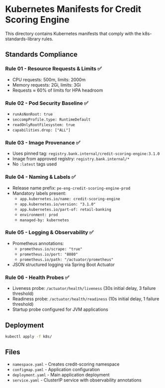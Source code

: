 # Kubernetes Manifests for Credit Scoring Engine

This directory contains Kubernetes manifests that comply with the k8s-standards-library rules.

## Standards Compliance

### Rule 01 - Resource Requests & Limits ✅
- CPU requests: 500m, limits: 2000m
- Memory requests: 2Gi, limits: 3Gi
- Requests ≈ 60% of limits for HPA headroom

### Rule 02 - Pod Security Baseline ✅
- `runAsNonRoot: true`
- `seccompProfile.type: RuntimeDefault`
- `readOnlyRootFilesystem: true`
- `capabilities.drop: ["ALL"]`

### Rule 03 - Image Provenance ✅
- Uses pinned tag: `registry.bank.internal/credit-scoring-engine:3.1.0`
- Image from approved registry: `registry.bank.internal/*`
- No `:latest` tags used

### Rule 04 - Naming & Labels ✅
- Release name prefix: `pe-eng-credit-scoring-engine-prod`
- Mandatory labels present:
  - `app.kubernetes.io/name: credit-scoring-engine`
  - `app.kubernetes.io/version: "3.1.0"`
  - `app.kubernetes.io/part-of: retail-banking`
  - `environment: prod`
  - `managed-by: kubernetes`

### Rule 05 - Logging & Observability ✅
- Prometheus annotations:
  - `prometheus.io/scrape: "true"`
  - `prometheus.io/port: "8080"`
  - `prometheus.io/path: "/actuator/prometheus"`
- JSON structured logging via Spring Boot Actuator

### Rule 06 - Health Probes ✅
- Liveness probe: `/actuator/health/liveness` (30s initial delay, 3 failure threshold)
- Readiness probe: `/actuator/health/readiness` (10s initial delay, 1 failure threshold)
- Startup probe configured for JVM applications

## Deployment

```bash
kubectl apply -f k8s/
```

## Files

- `namespace.yaml` - Creates credit-scoring namespace
- `configmap.yaml` - Application configuration
- `deployment.yaml` - Main application deployment
- `service.yaml` - ClusterIP service with observability annotations
